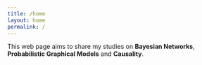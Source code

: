 ```yaml
---
title: /home
layout: home
permalink: /
---
```


This web page aims to share my studies on **Bayesian Networks**, **Probabilistic Graphical Models** and **Causality**.